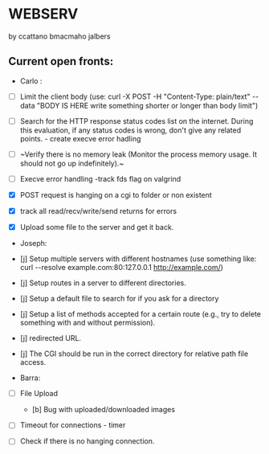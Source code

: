 # WEBSERV
 by ccattano bmacmaho jalbers

## Current open fronts:

* Carlo :
- [ ] Limit the client body (use: curl -X POST -H "Content-Type: plain/text" --data "BODY IS HERE write something shorter or longer than body limit")
- [ ] Search for the HTTP response status codes list on the internet. During this evaluation, if any status codes is wrong, don't give any related points.
        - create execve error hadling
- [ ] ~Verify there is no memory leak (Monitor the process memory usage. It should not go up indefinitely).~
- [ ] Execve error handling
        -track fds flag on valgrind

- [X] POST  request is hanging on a cgi to folder or non existent
- [X] track all read/recv/write/send returns for errors
- [X] Upload some file to the server and get it back.



* Joseph:
- [j] Setup multiple servers with different hostnames (use something like: curl --resolve example.com:80:127.0.0.1 http://example.com/)

- [j] Setup routes in a server to different directories.
- [j] Setup a default file to search for if you ask for a directory
- [j] Setup a list of methods accepted for a certain route (e.g., try to delete something with and without permission).
- [j] redirected URL.
- [j] The CGI should be run in the correct directory for relative path file access.

* Barra:
- [ ] File Upload 
    - [b] Bug with uploaded/downloaded images
- [ ] Timeout for connections - timer
- [ ] Check if there is no hanging connection.


